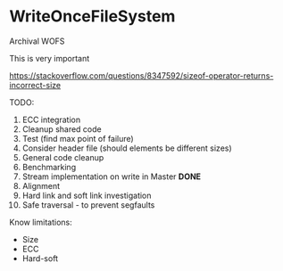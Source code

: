 # WriteOnceFileSystem
Archival WOFS


This is very important

https://stackoverflow.com/questions/8347592/sizeof-operator-returns-incorrect-size


TODO:

1. ECC integration
2. Cleanup shared code
3. Test (find max point of failure)
4. Consider header file (should elements be different sizes) 
5. General code cleanup 
6. Benchmarking 
7. Stream implementation on write in Master       **DONE**
8. Alignment
9. Hard link and soft link investigation 
10. Safe traversal - to prevent segfaults 

Know limitations:

* Size
* ECC 
* Hard-soft 
